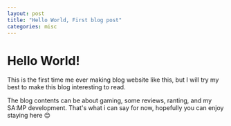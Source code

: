 ```yaml
---
layout: post
title: "Hello World, First blog post"
categories: misc
---
```


# Hello World!

This is the first time me ever making blog website like this, but I will try my best to make this blog interesting to read.

The blog contents can be about gaming, some reviews, ranting, and my SA:MP development. That's what i can say for now, hopefully you can enjoy staying here 😊
